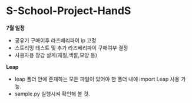 # S-School-Project-HandS

**7월 일정**
- 공유기 구매이후 라즈베리파이 ip 고정
- 스트리밍 테스트 및 추가 라즈베리파이 구매여부 결정
- 사용자용 장갑 설계(재질,색깔,모양 등)
         
**Leap**
* leap 폴더 안에 존재하는 모든 파일이 있어야 한 폴더 내에  import Leap 사용 가능.
* sample.py 실행시켜 확인해 볼 것. 
